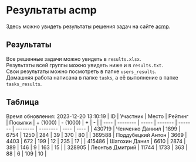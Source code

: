 # Результаты acmp
Здесь можно увидеть результаты решения задач на сайте [acmp](https://acmp.ru). 

## Результаты
Все решенные задачи можно увидеть в `results.xlsx`.  
Результаты всей группы можно увидеть ниже и в `results.txt`.  
Свои результаты можно посмотреть в папке `users_results`.  
Домашняя работа написана в папке `tasks`, а её выполнение в папке `tasks_results`.

## Таблица
Время обновления: 2023-12-20 13:10:19
| ID   | Участник | Место | Рейтинг | Посылки | + (1000) | - (1000) | +    | -    |
| ---- | -------- | ----- | ------- | ------- | -------- | -------- | ---- | ---- |
| 430719 | Ченченко Даниил | 1899 | 6754 | 1250 | 284 | 39 | 370 | 80 |
| 369588 | Поддубецкий Антон | 3669 | 4403 | 672 | 199 | 12 | 235 | 17 |
| 415486 | Шатохин Данил | 6610 | 2874 | 389 | 146 | 9 | 163 | 15 |
| 328905 | Леонтьв Дмитрий | 11744 | 1733 | 363 | 88 | 6 | 109 | 10 |

